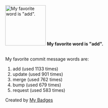 <img src="https://my-badges.github.io/my-badges/favorite-word.png" alt="My favorite word is &quot;add&quot;." title="My favorite word is &quot;add&quot;." width="128">
<strong>My favorite word is &quot;add&quot;.</strong>
<br><br>

My favorite commit message words are:

1. add (used 1133 times)
2. update (used 901 times)
3. merge (used 762 times)
4. bump (used 679 times)
5. request (used 583 times)


Created by <a href="https://github.com/my-badges/my-badges">My Badges</a>